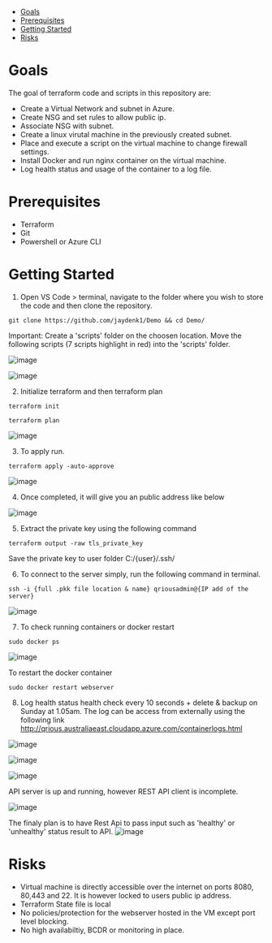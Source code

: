 
- [Goals](#goals)
- [Prerequisites](#prerequisites)
- [Getting Started](#getting-started)
- [Risks](#risks)

# Goals

The goal of terraform code and scripts in this repository are:
- Create a Virtual Network and subnet in Azure.
- Create NSG and set rules to allow public ip.
- Associate NSG with subnet. 
- Create a linux virutal machine in the previously created subnet.
- Place and execute a script on the virtual machine to change firewall settings.
- Install Docker and run nginx container on the virtual machine.
- Log health status and usage of the container to a log file.
 
# Prerequisites
- Terraform
- Git
- Powershell or Azure CLI

# Getting Started

1) Open VS Code > terminal, navigate to the folder where you wish to store the code and then clone the repository.
   
```
git clone https://github.com/jaydenk1/Demo && cd Demo/
``` 

Important: Create a 'scripts' folder on the choosen location. Move the following scripts (7 scripts highlight in red) into the 'scripts' folder.

![image](https://user-images.githubusercontent.com/84843818/138667863-1d399b45-209a-4b02-9f78-285634cadbbc.png)

![image](https://user-images.githubusercontent.com/84843818/138668553-92710c83-a4e3-4ef0-9f41-68448ab244a6.png)



2) Initialize terraform and then terraform plan
```
terraform init
``` 

```
terraform plan
``` 

![image](https://user-images.githubusercontent.com/84843818/137726080-c08b6860-3bce-4642-a2cf-22e51165b0e3.png)

3) To apply run.
```
terraform apply -auto-approve
``` 
![image](https://user-images.githubusercontent.com/84843818/137726655-72d60920-fe51-4c6d-86b4-2b5c70a34234.png)

4) Once completed, it will give you an public address like below

![image](https://user-images.githubusercontent.com/84843818/137737493-80250252-37f4-4e0f-acb1-408971e491ac.png)

5) Extract the private key using the following command
```
terraform output -raw tls_private_key
```
Save the private key to user folder C:/{user}/.ssh/

6) To connect to the server simply, run the following command in terminal.

```
ssh -i {full .pkk file location & name} qriousadmin@{IP add of the server}
```
![image](https://user-images.githubusercontent.com/84843818/137739042-87a2d4e4-0707-49ca-a2a9-7d6804e30982.png)

7) To check running containers or docker restart 
```
sudo docker ps
```
![image](https://user-images.githubusercontent.com/84843818/138661254-2cf5a821-a956-4db6-8305-e09e81454cba.png)


To restart the docker container
```
sudo docker restart webserver
```


8) Log health status health check every 10 seconds + delete & backup on Sunday at 1.05am.
  The log can be access from externally using the following link http://qrious.australiaeast.cloudapp.azure.com/containerlogs.html 

![image](https://user-images.githubusercontent.com/84843818/138662677-7a337c06-c2c0-4b7e-bc71-ce89db9f566f.png)

![image](https://user-images.githubusercontent.com/84843818/138661765-aa015dc0-4259-4c57-a34d-a78ae3d81dc1.png)

![image](https://user-images.githubusercontent.com/84843818/138661843-7d1e1f88-04be-4941-8410-b60b0dac8252.png)

API server is up and running, however REST API client is incomplete.

![image](https://user-images.githubusercontent.com/84843818/138663256-18b85cc2-7274-4860-a95d-3f167ed27773.png)

The finaly plan is to have Rest Api to pass input such as 'healthy' or 'unhealthy' status result to API.
![image](https://user-images.githubusercontent.com/84843818/138663727-4ccd9b6a-6ba9-4093-82fd-acf1aae2d48c.png)



# Risks
- Virtual machine is directly accessible over the internet on ports 8080, 80,443 and 22. It is however locked to users public ip address.
- Terraform State file is local
- No policies/protection for the webserver hosted in the VM except port level blocking.
- No high availabiltiy, BCDR or monitoring in place.
